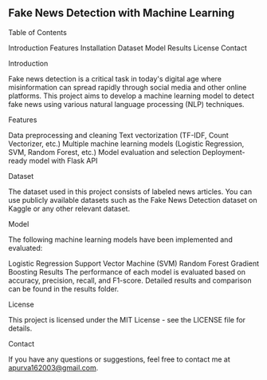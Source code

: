 ## Fake News Detection with Machine Learning

Table of Contents

Introduction
Features
Installation
Dataset
Model
Results
License
Contact

Introduction

Fake news detection is a critical task in today's digital age where misinformation can spread rapidly through social media and other online platforms. This project aims to develop a machine learning model to detect fake news using various natural language processing (NLP) techniques.

Features

Data preprocessing and cleaning
Text vectorization (TF-IDF, Count Vectorizer, etc.)
Multiple machine learning models (Logistic Regression, SVM, Random Forest, etc.)
Model evaluation and selection
Deployment-ready model with Flask API



Dataset

The dataset used in this project consists of labeled news articles. You can use publicly available datasets such as the Fake News Detection dataset on Kaggle or any other relevant dataset.

Model

The following machine learning models have been implemented and evaluated:

Logistic Regression
Support Vector Machine (SVM)
Random Forest
Gradient Boosting
Results
The performance of each model is evaluated based on accuracy, precision, recall, and F1-score. Detailed results and comparison can be found in the results folder.



License

This project is licensed under the MIT License - see the LICENSE file for details.

Contact

If you have any questions or suggestions, feel free to contact me at apurva162003@gmail.com.

